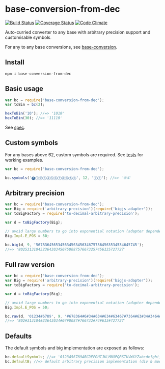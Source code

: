 # base-conversion-from-dec

[![Build Status](https://travis-ci.org/javiercejudo/base-conversion-from-dec.svg)](https://travis-ci.org/javiercejudo/base-conversion-from-dec)
[![Coverage Status](https://coveralls.io/repos/javiercejudo/base-conversion-from-dec/badge.svg?branch=master)](https://coveralls.io/r/javiercejudo/base-conversion-from-dec?branch=master)
[![Code Climate](https://codeclimate.com/github/javiercejudo/base-conversion-from-dec/badges/gpa.svg)](https://codeclimate.com/github/javiercejudo/base-conversion-from-dec)

Auto-curried converter to any base with arbitrary precision support and customisable symbols.

For any to any base conversions, see [base-conversion](https://github.com/javiercejudo/base-conversion).

## Install

    npm i base-conversion-from-dec

## Basic usage

```js
var bc = require('base-conversion-from-dec');
var toBin = bc(2);

hexToBin('10'); //=> '1010'
hexToBin(30); //=> '11110'
```

See [spec](test/spec.js).

## Custom symbols

For any bases above 62, custom symbols are required.
See [tests](test/bigint-base-converter.js) for working examples.

```js
var bc = require('base-conversion-from-dec');

bc.symbols('⓿①②③④⑤⑥⑦⑧⑨ⒶⒷ', 12, '⑦③'); //=> '⑥①'
```

## Arbitrary precision

```js
var bc = require('base-conversion-from-dec');
var Big = require('arbitrary-precision')(require('bigjs-adapter'));
var toBigFactory = require('to-decimal-arbitrary-precision');

var d = toBigFactory(Big);

// avoid large numbers to go into exponential notation (adapter dependent)
Big.Impl.E_POS = 50;

bc.big(d, 9, '5678364565345634563456346757364563534534645745');
//=> '802531310452364303450750087576673257456135727727'
```

## Full raw version

```js
var bc = require('base-conversion-from-dec');
var Big = require('arbitrary-precision')(require('bigjs-adapter'));
var toBigFactory = require('to-decimal-arbitrary-precision');

var d = toBigFactory(Big);

// avoid large numbers to go into exponential notation (adapter dependent)
Big.Impl.E_POS = 50;

bc.raw(d, '01234#6789', 9, '#678364#6#34#634#634#63467#7364#63#34#3464#74#');
//=> '802#313104#23643034#07#0087#766732#74#613#727727'
```

## Defaults

The default symbols and big implementation are exposed as follows:

```js
bc.defaultSymbols; //=> '0123456789ABCDEFGHIJKLMNOPQRSTUVWXYZabcdefghijklmnopqrstuvwxyz'
bc.defaultB; //=> default arbitrary precision implementation (div & mod)
```
